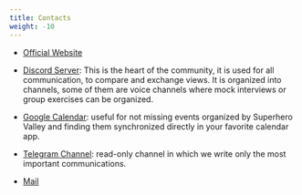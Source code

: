 ```yaml
---
title: Contacts
weight: -10
---
```

- [Official Website](https://superherovalley.fun/)

- [Discord Server](https://discord.gg/uPRmhHwMem): This is the heart of the community, it is used for all communication, to compare and exchange views. It is organized into channels, some of them are voice channels where mock interviews or group exercises can be organized.

- [Google Calendar](https://calendar.google.com/calendar/u/0?cid=cXAxaDMxbHBkMTZnbXAxYm04ZW91bW1nY2tAZ3JvdXAuY2FsZW5kYXIuZ29vZ2xlLmNvbQ): useful for not missing events organized by Superhero Valley and finding them synchronized directly in your favorite calendar app.

- [Telegram Channel](https://t.me/+zIcgNjPpYpIzNmU0): read-only channel in which we write only the most important communications.

- [Mail](mailto:info@superherovalley.fun)
